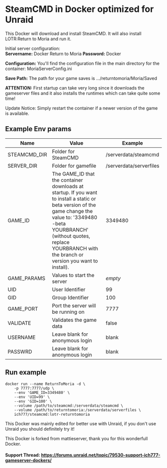 # SteamCMD in Docker optimized for Unraid
This Docker will download and install SteamCMD. It will also install LOTR:Return to Moria and run it.

Initial server configuration:  
**Servername:** Docker Return to Moria **Password:** Docker

**Configuration:** You'll find the configuration file in the main directory for the container: MoriaServerConfig.ini

**Save Path:** The path for your game saves is .../returntomoria/Moria/Saved

**ATTENTION:** First startup can take very long since it downloads the gameserver files and it also installs the runtimes which can take quite some time! 

Update Notice: Simply restart the container if a newer version of the game is available.

## Example Env params
| Name | Value | Example |
| --- | --- | --- |
| STEAMCMD_DIR | Folder for SteamCMD | /serverdata/steamcmd |
| SERVER_DIR | Folder for gamefile | /serverdata/serverfiles |
| GAME_ID | The GAME_ID that the container downloads at startup. If you want to install a static or beta version of the game change the value to: '3349480 -beta YOURBRANCH' (without quotes, replace YOURBRANCH with the branch or version you want to install). | 3349480 |
| GAME_PARAMS | Values to start the server | *empty* |
| UID | User Identifier | 99 |
| GID | Group Identifier | 100 |
| GAME_PORT | Port the server will be running on | 7777 |
| VALIDATE | Validates the game data | false |
| USERNAME | Leave blank for anonymous login | blank |
| PASSWRD | Leave blank for anonymous login | blank |

## Run example
```
docker run --name ReturnToMoria -d \
	-p 7777:7777/udp \
	--env 'GAME_ID=3349480' \
	--env 'UID=99' \
	--env 'GID=100' \
	--volume /path/to/steamcmd:/serverdata/steamcmd \
	--volume /path/to/returntomoria:/serverdata/serverfiles \
	ich777/steamcmd:lotr-returntomoria
```

This Docker was mainly edited for better use with Unraid, if you don't use Unraid you should definitely try it!

This Docker is forked from mattieserver, thank you for this wonderfull Docker.

#### Support Thread: https://forums.unraid.net/topic/79530-support-ich777-gameserver-dockers/